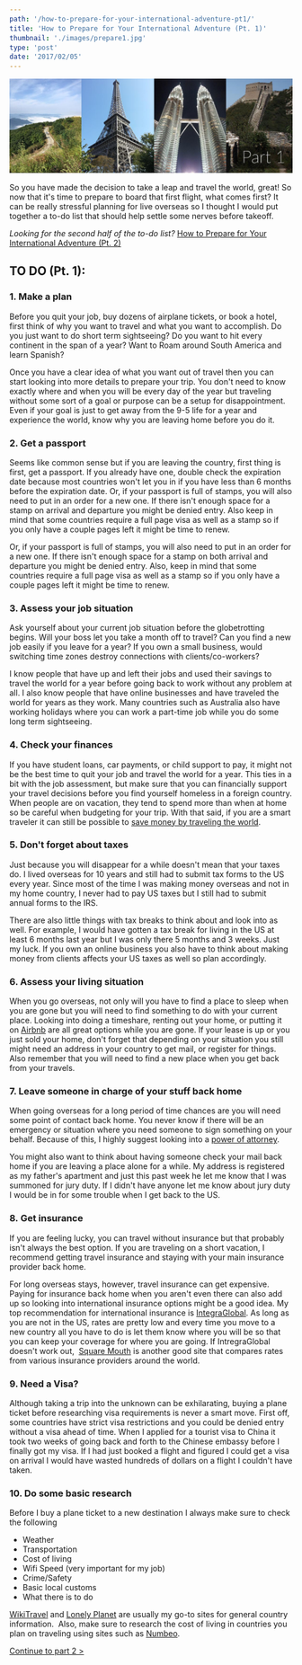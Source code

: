 ```yaml
---
path: '/how-to-prepare-for-your-international-adventure-pt1/'
title: 'How to Prepare for Your International Adventure (Pt. 1)'
thumbnail: './images/prepare1.jpg'
type: 'post'
date: '2017/02/05'
---
```


![Prepare for your Adventure 1](./images/prepare1.jpg)


So you have made the decision to take a leap and travel the world, great! So now that it's time to prepare to board that first flight, what comes first? It can be really stressful planning for live overseas so I thought I would put together a to-do list that should help settle some nerves before takeoff.

_Looking for the second half of the to-do list?_ [How to Prepare for Your International Adventure (Pt. 2)](/blog/how-to-prepare-for-your-international-adventure-pt2/)

## TO DO (Pt. 1):

### 1\. Make a plan

Before you quit your job, buy dozens of airplane tickets, or book a hotel, first think of why you want to travel and what you want to accomplish. Do you just want to do short term sightseeing? Do you want to hit every continent in the span of a year? Want to Roam around South America and learn Spanish?

Once you have a clear idea of what you want out of travel then you can start looking into more details to prepare your trip. You don't need to know exactly where and when you will be every day of the year but traveling without some sort of a goal or purpose can be a setup for disappointment. Even if your goal is just to get away from the 9-5 life for a year and experience the world, know why you are leaving home before you do it.

### 2\. Get a passport

Seems like common sense but if you are leaving the country, first thing is first, get a passport. If you already have one, double check the expiration date because most countries won't let you in if you have less than 6 months before the expiration date. Or, if your passport is full of stamps, you will also need to put in an order for a new one. If there isn't enough space for a stamp on arrival and departure you might be denied entry. Also keep in mind that some countries require a full page visa as well as a stamp so if you only have a couple pages left it might be time to renew.

Or, if your passport is full of stamps, you will also need to put in an order for a new one. If there isn't enough space for a stamp on both arrival and departure you might be denied entry. Also, keep in mind that some countries require a full page visa as well as a stamp so if you only have a couple pages left it might be time to renew.

### 3\. Assess your job situation

Ask yourself about your current job situation before the globetrotting begins. Will your boss let you take a month off to travel? Can you find a new job easily if you leave for a year? If you own a small business, would switching time zones destroy connections with clients/co-workers?

I know people that have up and left their jobs and used their savings to travel the world for a year before going back to work without any problem at all. I also know people that have online businesses and have traveled the world for years as they work. Many countries such as Australia also have working holidays where you can work a part-time job while you do some long term sightseeing.

### 4\. Check your finances

If you have student loans, car payments, or child support to pay, it might not be the best time to quit your job and travel the world for a year. This ties in a bit with the job assessment, but make sure that you can financially support your travel decisions before you find yourself homeless in a foreign country. When people are on vacation, they tend to spend more than when at home so be careful when budgeting for your trip. With that said, if you are a smart traveler it can still be possible to [save money by traveling the world](/blog/how-i-save-money-by-traveling-the-world/).

### 5\. Don't forget about taxes

Just because you will disappear for a while doesn't mean that your taxes do. I lived overseas for 10 years and still had to submit tax forms to the US every year. Since most of the time I was making money overseas and not in my home country, I never had to pay US taxes but I still had to submit annual forms to the IRS.

There are also little things with tax breaks to think about and look into as well. For example, I would have gotten a tax break for living in the US at least 6 months last year but I was only there 5 months and 3 weeks. Just my luck. If you own an online business you also have to think about making money from clients affects your US taxes as well so plan accordingly.

### 6\. Assess your living situation

When you go overseas, not only will you have to find a place to sleep when you are gone but you will need to find something to do with your current place. Looking into doing a timeshare, renting out your home, or putting it on [Airbnb](http://www.airbnb.com.au/c/erics20340) are all great options while you are gone. If your lease is up or you just sold your home, don't forget that depending on your situation you still might need an address in your country to get mail, or register for things. Also remember that you will need to find a new place when you get back from your travels.

### 7\. Leave someone in charge of your stuff back home

When going overseas for a long period of time chances are you will need some point of contact back home. You never know if there will be an emergency or situation where you need someone to sign something on your behalf. Because of this, I highly suggest looking into a [power of attorney](https://en.wikipedia.org/wiki/Power_of_attorney).

You might also want to think about having someone check your mail back home if you are leaving a place alone for a while. My address is registered as my father's apartment and just this past week he let me know that I was summoned for jury duty. If I didn't have anyone let me know about jury duty I would be in for some trouble when I get back to the US.

### 8. Get insurance

If you are feeling lucky, you can travel without insurance but that probably isn't always the best option. If you are traveling on a short vacation, I recommend getting travel insurance and staying with your main insurance provider back home.

For long overseas stays, however, travel insurance can get expensive. Paying for insurance back home when you aren't even there can also add up so looking into international insurance options might be a good idea. My top recommendation for international insurance is [IntegraGlobal](https://integraglobal.com/). As long as you are not in the US, rates are pretty low and every time you move to a new country all you have to do is let them know where you will be so that you can keep your coverage for where you are going. If IntregraGlobal doesn't work out,  [Square Mouth](https://www.squaremouth.com/) is another good site that compares rates from various insurance providers around the world.

### 9\. Need a Visa?

Although taking a trip into the unknown can be exhilarating, buying a plane ticket before researching visa requirements is never a smart move. First off, some countries have strict visa restrictions and you could be denied entry without a visa ahead of time. When I applied for a tourist visa to China it took two weeks of going back and forth to the Chinese embassy before I finally got my visa. If I had just booked a flight and figured I could get a visa on arrival I would have wasted hundreds of dollars on a flight I couldn't have taken.

### 10\. Do some basic research

Before I buy a plane ticket to a new destination I always make sure to check the following

*   Weather
*   Transportation
*   Cost of living
*   Wifi Speed (very important for my job)
*   Crime/Safety
*   Basic local customs
*   What there is to do

[WikiTravel](http://wikitravel.org/en/Main_Page) and [Lonely Planet](https://www.lonelyplanet.com/) are usually my go-to sites for general country information.  Also, make sure to research the cost of living in countries you plan on traveling using sites such as [Numbeo](https://www.numbeo.com/cost-of-living/).

[Continue to part 2 >](/blog/how-to-prepare-for-your-international-adventure-pt2/)
